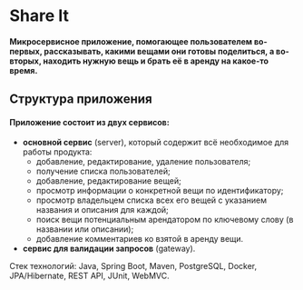 # Share It
#### Микросервисное приложение, помогающее пользователем во-первых, рассказывать, какими вещами они готовы поделиться, а во-вторых, находить нужную вещь и брать её в аренду на какое-то время.
## Структура приложения
#### Приложение состоит из двух сервисов:
- **основной сервис** (server), который содержит всё необходимое для работы продукта:
    - добавление, редактирование, удаление пользователя;
    - получение списка пользователей;
    - добавление, редактирование вещей;
    - просмотр информации о конкретной вещи по идентификатору;
    - просмотр владельцем списка всех его вещей с указанием названия и описания для каждой;
    - поиск вещи потенциальным арендатором по ключевому слову (в названии или описании);
    - добавление комментариев ко взятой в аренду вещи.
- **сервис для валидации запросов** (gateway).

Стек технологий: Java, Spring Boot, Maven, PostgreSQL, Docker, JPA/Hibernate, REST API, JUnit, WebMVC.

